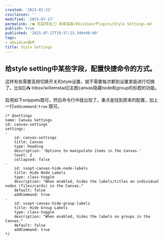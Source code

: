 ```yaml
---
created: '2023-01-23'
cssclasses: ''
modified: '2025-07-17'
permalink: /🍀 花园导览/🧰 本库指南/Obsidian/Plugins/Style Settings.md
publish: true
published: '2025-07-17T19:57:23.340+08:00'
tags:
- obsidian插件
title: Style Settings
---
```

## 给style setting中某些字段，配置快捷命令的方式。

这样有些需要高频切换开关的style设置，就不需要每次都到设置里面进行切换了。比如[[📥 Inbox/willemstad]]主题canvas隐藏node和group的标题的功能。

启用如下snippets既可，然后命令行中就出现了。重点是找到原来的配置，加上一行`addcommand:true` 既可。

```
/* @settings
name: Canvas Settings
id: canvas-settings
settings:
-
    id: canvas-settings
    title: Canvas
    type: heading
    description: 'Options to manipulate items in the Canvas.'
    level: 2
    collapsed: false
-
    id: ssopt-canvas-hide-node-labels
    title: Hide Node Labels
    type: class-toggle
    description: "When enabled, hides the labels/titles on individual nodes (files/cards) in the Canvas."
    default: false
    addCommand: true
-
    id: ssopt-canvas-hide-group-labels
    title: Hide Group Labels
    type: class-toggle
    description: "When enabled, hides the labels on groups in the Canvas."
    default: false
    addCommand: true
*/

```
